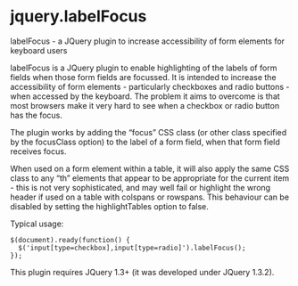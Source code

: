 jquery.labelFocus
=================

labelFocus - a JQuery plugin to increase accessibility of form elements for keyboard users

labelFocus is a JQuery plugin to enable highlighting of the labels of form fields when those form fields are focussed. It is intended to increase the accessibility of form elements - particularly checkboxes and radio buttons - when accessed by the keyboard. The problem it aims to overcome is that most browsers make it very hard to see when a checkbox or radio button has the focus.

The plugin works by adding the “focus” CSS class (or other class specified by the focusClass option) to the label of a form field, when that form field receives focus.

When used on a form element within a table, it will also apply the same CSS class to any “th” elements that appear to be appropriate for the current item - this is not very sophisticated, and may well fail or highlight the wrong header if used on a table with colspans or rowspans. This behaviour can be disabled by setting the highlightTables option to false.

Typical usage:

    $(document).ready(function() {
      $('input[type=checkbox],input[type=radio]').labelFocus();
    });

This plugin requires JQuery 1.3+ (it was developed under JQuery 1.3.2).
